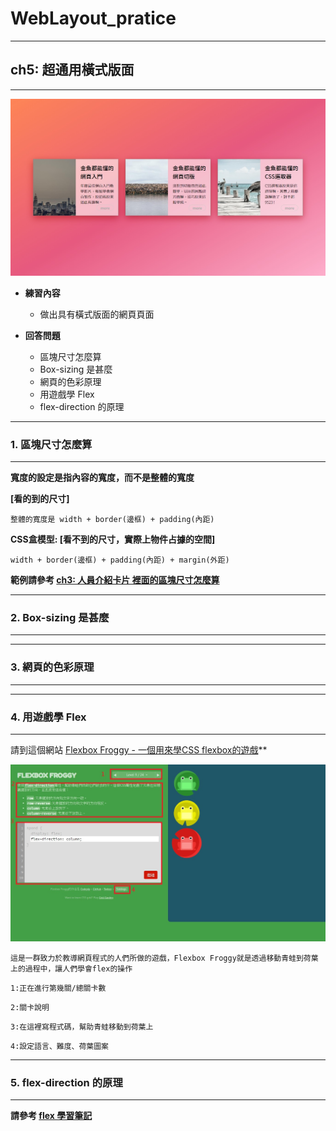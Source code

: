 # WebLayout_pratice

***
## ch5: 超通用橫式版面
***

![image](https://github.com/JohnnyOfSnow/WebLayout_pratice/blob/master/ch5/image/ch5hw.jpg)

* **練習內容**
  * 做出具有橫式版面的網頁頁面

* **回答問題**
  * 區塊尺寸怎麼算
  * Box-sizing 是甚麼
  * 網頁的色彩原理
  * 用遊戲學 Flex
  * flex-direction 的原理

***
### 1. 區塊尺寸怎麼算
***

**寬度的設定是指內容的寬度，而不是整體的寬度**

**[看的到的尺寸]**

``整體的寬度是 width + border(邊框) + padding(內距)``


**CSS盒模型: [看不到的尺寸，實際上物件占據的空間]**

``width + border(邊框) + padding(內距) + margin(外距)``

**範例請參考 [ch3: 人員介紹卡片 裡面的區塊尺寸怎麼算](https://github.com/JohnnyOfSnow/WebLayout_pratice/tree/master/ch2)**

***
### 2. Box-sizing 是甚麼
***

***
### 3. 網頁的色彩原理
***

***
### 4. 用遊戲學 Flex
***

請到這個網站 [Flexbox Froggy - 一個用來學CSS flexbox的遊戲](https://flexboxfroggy.com/#zh-tw)** 

![image](https://github.com/JohnnyOfSnow/WebLayout_pratice/blob/master/ch5/image/css_game.jpg)

``這是一群致力於教導網頁程式的人們所做的遊戲，Flexbox Froggy就是透過移動青蛙到荷葉上的過程中，讓人們學會flex的操作``

``1:正在進行第幾關/總關卡數``

``2:關卡說明``

``3:在這裡寫程式碼，幫助青蛙移動到荷葉上``

``4:設定語言、難度、荷葉圖案``

***
### 5. flex-direction 的原理
***

**請參考 [flex 學習筆記](https://github.com/JohnnyOfSnow/WebLayout_pratice/tree/master/flex)**